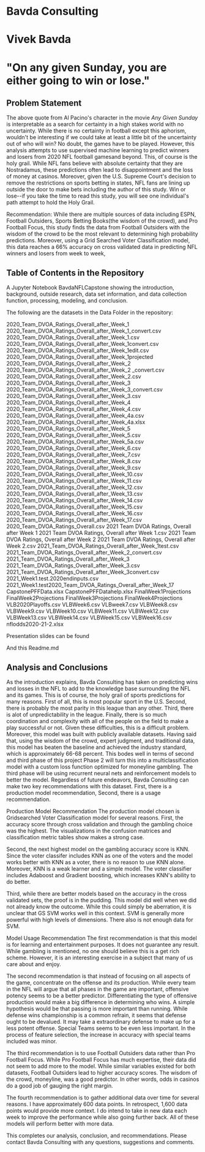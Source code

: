 # Bavda Consulting

# Vivek Bavda


# "On any given Sunday, you are either going to win or lose."


## Problem Statement

The above quote from Al Pacino's character in the movie *Any Given Sunday* is interpretable as a search for certainty in a high stakes world with no uncertainty. While there is no certainty in football except this aphorism, wouldn't be interesting if we could take at least a little bit of the uncertainty out of who will win? No doubt, the games have to be played. However, this analysis attempts to use supervised machine learning to predict winners and losers from 2020 NFL football gamesand beyond. This, of course is the holy grail. While NFL fans believe with absolute certainty that they are Nostradamus, these predictions often lead to disappointment and the loss of money at casinos. Moreover, given the U.S. Supreme Court's decision to remove the restrictions on sports betting in states, NFL fans are lining up outside the door to make bets including the author of this study. Win or lose--if you take the time to read this study, you will see one individual's path attempt to hold the Holy Grail.

Recommendation: While there are multiple sources of data including ESPN, Football Outsiders, Sports Betting Books(the wisdom of the crowd), and Pro Football Focus, this study finds the data from Football Outsiders with the wisdom of the crowd to be the most relevant to determining high probability predictions. Moreover, using a Grid Searched Voter Classification model, this data reaches a 66% accuracy on cross validated data in predicting NFL winners and losers from week to week, 

## Table of Contents in the Repository


A Jupyter Notebook BavdaNFLCapstone  showing the introduction, background, outside research, data set information, and data collection function, processing, modeling, and conclusion.

The following are the datasets in the Data Folder in the repository:

2020_Team_DVOA_Ratings_Overall_after_Week_1
2020_Team_DVOA_Ratings_Overall_after_Week_1_convert.csv
2020_Team_DVOA_Ratings_Overall_after_Week_1.csv
2020_Team_DVOA_Ratings_Overall_after_Week_1convert.csv
2020_Team_DVOA_Ratings_Overall_after_Week_1edit.csv
2020_Team_DVOA_Ratings_Overall_after_Week_1projected
2020_Team_DVOA_Ratings_Overall_after_Week_2
2020_Team_DVOA_Ratings_Overall_after_Week_2 _convert.csv
2020_Team_DVOA_Ratings_Overall_after_Week_2.csv
2020_Team_DVOA_Ratings_Overall_after_Week_3
2020_Team_DVOA_Ratings_Overall_after_Week_3_convert.csv
2020_Team_DVOA_Ratings_Overall_after_Week_3.csv
2020_Team_DVOA_Ratings_Overall_after_Week_4
2020_Team_DVOA_Ratings_Overall_after_Week_4.csv
2020_Team_DVOA_Ratings_Overall_after_Week_4a.csv
2020_Team_DVOA_Ratings_Overall_after_Week_4a.xlsx
2020_Team_DVOA_Ratings_Overall_after_Week_5
2020_Team_DVOA_Ratings_Overall_after_Week_5.csv
2020_Team_DVOA_Ratings_Overall_after_Week_5a.csv
2020_Team_DVOA_Ratings_Overall_after_Week_6.csv
2020_Team_DVOA_Ratings_Overall_after_Week_7.csv
2020_Team_DVOA_Ratings_Overall_after_Week_8.csv
2020_Team_DVOA_Ratings_Overall_after_Week_9.csv
2020_Team_DVOA_Ratings_Overall_after_Week_10.csv
2020_Team_DVOA_Ratings_Overall_after_Week_11.csv
2020_Team_DVOA_Ratings_Overall_after_Week_12.csv
2020_Team_DVOA_Ratings_Overall_after_Week_13.csv
2020_Team_DVOA_Ratings_Overall_after_Week_14.csv
2020_Team_DVOA_Ratings_Overall_after_Week_15.csv
2020_Team_DVOA_Ratings_Overall_after_Week_16.csv
2020_Team_DVOA_Ratings_Overall_after_Week_17.csv
2020_Team_DVOA_Ratings_Overall.csv
2021 Team DVOA Ratings, Overall after Week 1
2021 Team DVOA Ratings, Overall after Week 1.csv
2021 Team DVOA Ratings, Overall after Week 2
2021 Team DVOA Ratings, Overall after Week 2.csv
2021_Team_DVOA_Ratings_Overall_after_Week_1test.csv
2021_Team_DVOA_Ratings_Overall_after_Week_2_convert.csv
2021_Team_DVOA_Ratings_Overall_after_Week_3
2021_Team_DVOA_Ratings_Overall_after_Week_3.csv
2021_Team_DVOA_Ratings_Overall_after_Week_3convert.csv
2021_Week1.test.2020endinputs.csv
2021_Week1.test2020_Team_DVOA_Ratings_Overall_after_Week_17
CapstonePFFData.xlsx
CapstonePFFDatahelp.xlsx
FinalWeek1Projections
FinalWeek2Projections
FinalWeek3Projections
FinalWeek4Projections
VLB2020Playoffs.csv
VLBWeek6.csv
VLBweek7.csv
VLBWeek8.csv
VLBWeek9.csv
VLBWeek10.csv
VLBWeek11.csv
VLBWeek12.csv
VLBWeek13.csv
VLBWeek14.csv
VLBWeek15.csv
VLBWeek16.csv
nflodds2020-21-2.xlsx

Presentation slides can be found

And this Readme.md




## Analysis and Conclusions

As the introduction explains, Bavda Consulting has taken on predicting wins and losses in the NFL to add to the knowledge base surrounding the NFL and its games. This is of course, the holy grail of sports predictions for many reasons.  First of all, this is most popular sport in the U.S. Second, there is probably the most parity in this league than any other. Third, there is alot of unpredictability in the league. Finally, there is so much coordination and complexity with all of the people on the field to make a play successful or not.  Given these difficulties, this is a difficult problem. Moreover, this model was built with publicly available datasets. Having said that, using the wisdom of the crowd, expert judgment, and traditional data, this model has beaten the baseline and achieved the industry standard, which is approximately 66-68 percent. This bodes well in terms of second and third phase of this project Phase 2 will turn this into a multiclassification model with a custom  loss function optimized for moneyline gambling. The third phase will be using recurrent neural nets and reinforcement models to better the model. Regardless of future endeavors, Bavda Consulting can make two key recommendations with this dataset. First, there is a production model recommendation, Second, there is a usage recommendation.


Production Model Recommendation
The production model chosen is Gridsearched Voter Classification model for several reasons. First, the accuracy score through cross validation and through the gambling choice was the highest. The visualizations in the confusion matrices and classification metric tables show makes a strong case. 

Second, the next highest model on the gambling accuracy score is KNN. Since the voter classifer includes KNN as one of the voters and the model works better with KNN as a voter, there is no reason to use KNN alone. Moreover, KNN is a weak learner and a simple model.  The voter classifier includes Adaboost and Gradient boosting, which increases KNN's ability to do better.

Third, while there are better models based on the accuracy in the cross validated sets, the proof is in the pudding. This model did well when we did not already know the outcome. While this could simply be aberration, it is unclear that GS SVM works well in this context. SVM is generally more powerful with high levels of dimensions. There also is not enough data for SVM. 

Model Usage Recommendation
The first recommendation is that this model is for learning and entertainment purposes. It does not guarantee any result. While gambling is mentioned, no one should believe this is a get rich scheme. However, it is an interesting exercise in a subject that many of us care about and enjoy.

The second recommendation is that instead of focusing on all aspects of the game, concentrate on the offense and its production. While every team in the NFL will argue that all phases in the game are important, offensive potency seems to be a better predictor. Differentiating the type of offensive production would make a big difference in determining who wins. A simple hypothesis would be that passing is more important than running. While defense wins championship is a common refrain, it seems that defense ought to be devalued. It may take a extraordinary defense to make up for a less potent offense. Special Teams seems to be even less important. In the process of feature selection, the increase in accuracy with special teams included was minor. 

The third recommendation is to use Football Outsiders data rather than Pro Football Focus. While Pro Football Focus has much expertise, their data did not seem to add more to the model. While similar variables existed for both datasets, Football Outsiders lead to higher accuracy scores. The wisdom of the crowd, moneyline, was a good predictor. In other words, odds in casinos do a good job of gauging the right margin. 

The fourth recommendation is to gather additional data over time for several reasons. I have approximately 600 data points. In retrospect, 1,600 data points would provide more context. I do intend to take in new data each week to improve the performance while also going further back. All of these models will perform better with more data.

This completes our analysis, conclusion, and recommendations. Please contact Bavda Consulting with any questions, suggestions and comments.